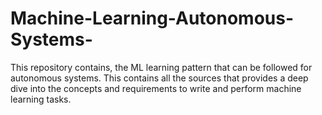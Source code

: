 # Machine-Learning-Autonomous-Systems-
This repository contains, the ML learning pattern that can be followed for autonomous systems. This contains all the sources that provides a deep dive into the concepts and requirements to write and perform machine learning tasks.
